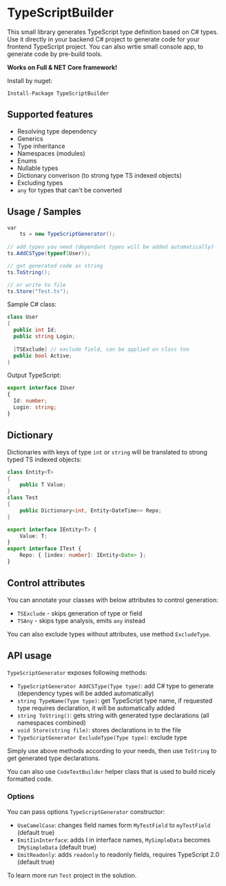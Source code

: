 # TypeScriptBuilder

This small library generates TypeScript type definition based on C# types.
Use it directly in your backend C# project to generate code for your frontend TypeScript project.
You can also wrtie small console app, to generate code by pre-build tools.

<b>Works on Full & NET Core framework!</b>

Install by nuget:
```
Install-Package TypeScriptBuilder
```

## Supported features
- Resolving type dependency
- Generics
- Type inheritance
- Namespaces (modules)
- Enums
- Nullable types
- Dictionary converison (to strong type TS indexed objects)
- Excluding types
- `any` for types that can't be converted

## Usage / Samples
```cs
var
    ts = new TypeScriptGenerator();
    
// add types you need (dependant types will be added automatically)
ts.AddCSType(typeof(User));

// get generated code as string
ts.ToString();

// or write to file
ts.Store("Test.ts");
```
Sample C# class:
```cs
class User 
{
  public int Id;
  public string Login;
  
  [TSExclude] // exclude field, can be applied on class too
  public bool Active;
}
```
Output TypeScript:
```ts
export interface IUser
{
  Id: number;
  Login: string;
}
```

## Dictionary

Dictionaries with keys of type `int` or `string` will be translated to strong typed TS indexed objects:
```cs
class Entity<T>
{
    public T Value;
}
class Test 
{
    public Dictionary<int, Entity<DateTime>> Repo;
}
```
```ts
export interface IEntity<T> {
    Value: T;
}
export interface ITest {
    Repo: { [index: number]: IEntity<Date> };
}

```
## Control attributes

You can annotate your classes with below attributes to control generation:
- `TSExclude` - skips generation of type or field
- `TSAny` - skips type analysis, emits `any` instead

You can also exclude types without attributes, use method `ExcludeType`.

## API usage

`TypeScriptGenerator` exposes following methods:
- `TypeScriptGenerator AddCSType(Type type)`: add C# type to generate (dependency types will be added automatically)
- `string TypeName(Type type)`: get TypeScript type name, if requested type requires declaration, it will be automatically added
- `string ToString()`: gets string with generated type declarations (all namespaces combined)
- `void Store(string file)`: stores declarations in to the file
- `TypeScriptGenerator ExcludeType(Type type)`: exclude type

Simply use above methods according to your needs, then use `ToString` to get generated type declarations.

You can also use `CodeTextBuilder` helper class that is used to build nicely formatted code.

### Options

You can pass options `TypeScriptGenerator` constructor:

- `UseCamelCase`: changes field names form `MyTestField` to `myTestField` (default true)
- `EmitIinInterface`: adds I in interface names, `MySimpleData` becomes `IMySimpleData` (default true)
- `EmitReadonly`: adds `readonly` to readonly fields, requires TypeScript 2.0 (default true)

To learn more run `Test` project in the solution.
